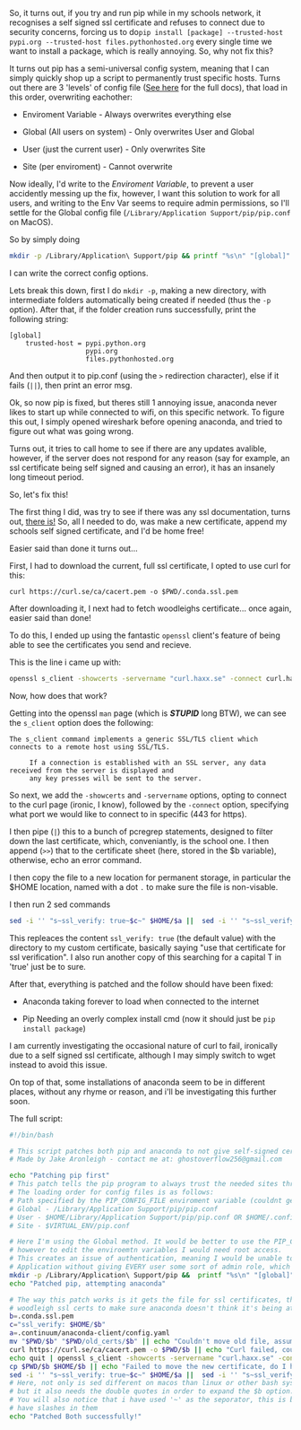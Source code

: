 So, it turns out, if you try and run pip while in my schools network, it recognises a self signed ssl certificate and refuses to connect due to security concerns, forcing us to do`pip install [package] --trusted-host pypi.org --trusted-host files.pythonhosted.org` every single time we want to install a package, which is really annoying. So, why not fix this?

It turns out pip has a semi-universal config system, meaning that I can simply quickly shop up a script to permanently trust specific hosts. Turns out there are 3 'levels' of config file ([See here](https://pip.pypa.io/en/stable/topics/configuration/) for the full docs), that load in this order, overwriting eachother:

- Enviroment Variable - Always overwrites everything else
  
- Global (All users on system) - Only overwrites User and Global
  
- User (just the current user) - Only overwrites Site
  
- Site (per enviroment) - Cannot overwrite
  

Now ideally, I'd write to the *Enviroment Variable*, to prevent a user accidently messing up the fix, however, I want this solution to work for all users, and writing to the Env Var seems to require admin permissions, so I'll settle for the Global config file (`/Library/Application Support/pip/pip.conf` on MacOS).

So by simply doing

```bash
mkdir -p /Library/Application\ Support/pip && printf "%s\n" "[global]" "trusted-host = pypi.python.org" "               pypi.org" "               files.pythonhosted.org" > /Library/Application\ Support/pip/pip.conf || echo "Failed to create conf file, please run with root permissions and try again"
```

I can write the correct config options.

Lets break this down, first I do `mkdir -p`, making a new directory, with intermediate folders automatically being created if needed (thus the `-p` option). After that, if the folder creation runs successfully, print the following string:

```
[global]
    trusted-host = pypi.python.org 
                   pypi.org 
                   files.pythonhosted.org
```

And then output it to pip.conf (using the `>` redirection character), else if it fails (`||`), then print an error msg.

Ok, so now pip is fixed, but theres still 1 annoying issue, anaconda never likes to start up while connected to wifi, on this specific network. To figure this out, I simply opened wireshark before opening anaconda, and tried to figure out what was going wrong.

Turns out, it tries to call home to see if there are any updates avalible, however, if the server does not respond for any reason (say for example, an ssl certificate being self signed and causing an error), it has an insanely long timeout period.

So, let's fix this!

The first thing I did, was try to see if there was any ssl documentation, turns out, [there is!](https://docs.anaconda.com/anaconda-repository/admin-guide/install/config/config-reference/#ssl-options) So, all I needed to do, was make a new certificate, append my schools self signed certificate, and I'd be home free!

Easier said than done it turns out...

First, I had to download the current, full ssl certificate, I opted to use curl for this:

`curl https://curl.se/ca/cacert.pem -o $PWD/.conda.ssl.pem`

After downloading it, I next had to fetch woodleighs certificate... once again, easier said than done!

To do this, I ended up using the fantastic `openssl` client's feature of being able to see the certificates you send and recieve.

This is the line i came up with:

```bash
openssl s_client -showcerts -servername "curl.haxx.se" -connect curl.haxx.se:443 | pcregrep -M -e "----.*(\n.*){19}" | pcregrep -M -v -e "---\nServer certificate" >> $b || echo "Failed to append to new certificate"
```

Now, how does that work?

Getting into the openssl `man` page (which is ***STUPID*** long BTW), we can see the `s_client` option does the following:

```plaintext
The s_client command implements a generic SSL/TLS client which connects to a remote host using SSL/TLS.

     If a connection is established with an SSL server, any data received from the server is displayed and
     any key presses will be sent to the server.
```

So next, we add the `-showcerts` and `-servername` options, opting to connect to the curl page (ironic, I know), followed by the `-connect` option, specifying what port we would like to connect to in specific (443 for https).

I then pipe (`|`) this to a bunch of pcregrep statements, designed to filter down the last certificate, which, conveniantly, is the school one. I then append (`>>`) that to the certificate sheet (here, stored in the $b variable), otherwise, echo an error command.

I then copy the file to a new location for permanent storage, in particular the $HOME location, named with a dot `.` to make sure the file is non-visable.

I then run 2 sed commands

```bash
sed -i '' "s~ssl_verify: true~$c~" $HOME/$a ||  sed -i '' "s~ssl_verify: True~$c~" $HOME/$a
```

This repleaces the content `ssl_verify: true` (the default value) with the directory to my custom certificate, basically saying "use that certificate for ssl verification". I also run another copy of this searching for a capital T in 'true' just be to sure.

After that, everything is patched and the follow should have been fixed:

- Anaconda taking forever to load when connected to the internet
  
- Pip Needing an overly complex install cmd (now it should just be `pip install package`)
  

I am currently investigating the occasional nature of curl to fail, ironically due to a self signed ssl certificate, although I may simply switch to wget instead to avoid this issue.

On top of that, some installations of anaconda seem to be in different places, without any rhyme or reason, and i'll be investigating this further soon.

The full script:

```bash
#!/bin/bash

# This script patches both pip and anaconda to not give self-signed cert errors while maintaining an ssl connection.
# Made by Jake Aronleigh - contact me at: ghostoverflow256@gmail.com

echo "Patching pip first"
# This patch tells the pip program to always trust the needed sites through a global config file. 
# The loading order for config files is as follows:
# Path specified by the PIP_CONFIG_FILE enviroment variable (couldnt get that to work without root)
# Global - /Library/Application Support/pip/pip.conf
# User - $HOME/Library/Application Support/pip/pip.conf OR $HOME/.config/pip/pip.conf
# Site - $VIRTUAL_ENV/pip.conf

# Here I'm using the Global method. It would be better to use the PIP_CONFIG_FILE method,
# however to edit the enviroemtn variables I would need root access. 
# This creates an issue of authentication, meaning I would be unable to portably pack this 
# Application without giving EVERY user some sort of admin role, which is not wise. 
mkdir -p /Library/Application\ Support/pip &&  printf "%s\n" "[global]" "trusted-host = pypi.python.org" "               pypi.org" "               files.pythonhosted.org" > /Library/Application\ Support/pip/pip.conf || echo "Failed to create conf file, please run with root permissions and try again"
echo "Patched pip, attempting anaconda"

# The way this patch works is it gets the file for ssl certificates, then patches in the
# woodleigh ssl certs to make sure anaconda doesn't think it's being attacked by a Man-in-the-middle attack. 
b=.conda.ssl.pem
c="ssl_verify: $HOME/$b"
a=.continuum/anaconda-client/config.yaml
mv "$PWD/$b" "$PWD/old_certs/$b" || echo "Couldn't move old file, assuming this is the first time running this patch"
curl https://curl.se/ca/cacert.pem -o $PWD/$b || echo "Curl failed, couldn't get default certificate!" # This sometimes doesnt work - Why?
echo quit | openssl s_client -showcerts -servername "curl.haxx.se" -connect curl.haxx.se:443 | pcregrep -M -e "----.*(\n.*){19}" | pcregrep -M -v -e "---\nServer certificate" >> $b || echo "Failed to append to new certificate"
cp $PWD/$b $HOME/$b || echo "Failed to move the new certificate, do I have root?"
sed -i '' "s~ssl_verify: true~$c~" $HOME/$a ||  sed -i '' "s~ssl_verify: True~$c~" $HOME/$a || echo "Failed to write to conda config! Do I have root?"
# Here, not only is sed different on macos than linux or other bash systems, 
# but it also needs the double quotes in order to expand the $b option.
# You will also notice that i have used '~' as the seporator, this is because my variables
# have slashes in them
echo "Patched Both successfully!" 
```
